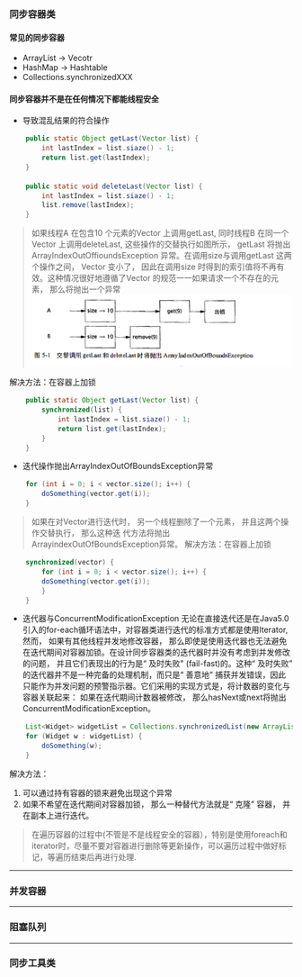 ### 同步容器类
#### 常见的同步容器
- ArrayList -> Vecotr
- HashMap -> Hashtable
- Collections.synchronizedXXX

#### 同步容器并不是在任何情况下都能线程安全
- 导致混乱结果的符合操作
```java
    public static Object getLast(Vector list) {
        int lastIndex = list.siaze() - 1;
        return list.get(lastIndex);
    }

    public static void deleteLast(Vector list) {
        int lastIndex = list.siaze() - 1;
        list.remove(lastIndex);
    }
```

> 如果线程A 在包含10 个元素的Vector 上调用getLast, 同时线程B 在同一个Vector 上调用deleteLast, 这些操作的交替执行如图所示， getLast 将抛出ArraylndexOutOffioundsException 异常。在调用size与调用getLast 这两个操作之间， Vector 变小了， 因此在调用size 时得到的索引值将不再有效。这种情况很好地遵循了Vector 的规范一一如果请求一个不存在的元素， 那么将抛出一个异常
![](images/java_concurrency_synchronizedContainer_threadAB.png)

解决方法：在容器上加锁
```java
    public static Object getLast(Vector list) {
        synchronized(list) {
            int lastIndex = list.siaze() - 1;
            return list.get(lastIndex);
        }
    }
```

- 迭代操作抛出ArrayIndexOutOfBoundsException异常
```java
    for (int i = 0; i < vector.size(); i++) {
        doSomething(vector.get(i));
    }
```
> 如果在对Vector进行迭代时， 另一个线程删除了一个元素， 并且这两个操作交替执行， 那么这种迭
代方法将抛出ArrayindexOutOfBoundsException异常。
解决方法：在容器上加锁
```java
    synchronized(vector) {
        for (int i = 0; i < vector.size(); i++) {
        doSomething(vector.get(i));
        }
    }
```

- 迭代器与ConcurrentModificationException
无论在直接迭代还是在Java5.0引入的for-each循环语法中，对容器类进行迭代的标准方式都是使用Iterator, 然而， 如果有其他线程并发地修改容器， 那么即使是使用迭代器也无法避免在迭代期间对容器加锁。在设计同步容器类的迭代器时并没有考虑到并发修改的问题， 并且它们表现出的行为是“ 及时失败" (fail-fast)的。这种“ 及时失败” 的迭代器井不是一种完备的处理机制，而只是“ 善意地” 捕获并发错误，因此只能作为并发问题的预警指示器。它们采用的实现方式是，将计数器的变化与容器关联起来： 如果在迭代期间计数器被修改， 那么hasNext或next将抛出ConcurrentModificationException。

```java
    List<Widget> widgetList = Collections.synchronizedList(new ArrayList<Wedget>);
    for (Widget w : widgetList) {
        doSomething(w);
    }
```
解决方法：
1. 可以通过持有容器的锁来避免出现这个异常
2. 如果不希望在迭代期间对容器加锁， 那么一种替代方法就是“ 克隆” 容器， 并在副本上进行迭代。
> 在遍历容器的过程中(不管是不是线程安全的容器），特别是使用foreach和iterator时，尽量不要对容器进行删除等更新操作，可以遍历过程中做好标记，等遍历结束后再进行处理.

----

### 并发容器
----
### 阻塞队列
----
### 同步工具类